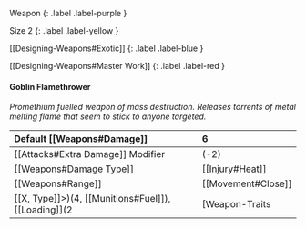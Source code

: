 Weapon
{: .label .label-purple }

Size 2
{: .label .label-yellow }

[[Designing-Weapons#Exotic]]
{: .label .label-blue }

[[Designing-Weapons#Master Work]]
{: .label .label-red }

#### Goblin Flamethrower

_Promethium fuelled weapon of mass destruction. Releases torrents of metal melting flame that seem to stick to anyone targeted._

| Default [[Weapons#Damage]]                     | 6                                                                                                                                                                                                                                                                                                                                                                                    |
| :-------------------------------------------------------- | :----------------------------------------------------------------------------------------------------------------------------------------------------------------------------------------------------------------------------------------------------------------------------------------------------------------------------------------------------------------------------------- |
| [[Attacks#Extra Damage]] Modifier | (-2)                                                                                                                                                                                                                                                                                                                                                                                 |
| [[Weapons#Damage Type]]                 | [[Injury#Heat]]                                                                                                                                                                                                                                                                                                                                                             |
| [[Weapons#Range]]                               | [[Movement#Close]]                                                                                                                                                                                                                                                                                                                                                         |
| [[X, Type]]>)(4, [[Munitions#Fuel]]), [[Loading]](2|[Weapon-Traits|Weapon Traits]], [[Burning]], [[Advanced]], [[Targeted]], [[Very-Threatening]], [[Exotic]] |
